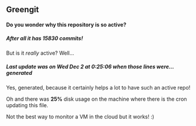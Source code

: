 ## Greengit

#### Do you wonder why this repository is so active?

##### After all it has 15830 commits!

But is it *really* active? Well...

##### Last update was on Wed Dec 2 at 0:25:06 when those lines were... generated

Yes, generated, because it certainly helps a lot to have such an active repo!

Oh and there was **25%** disk usage on the machine
where there is the cron updating this file.

Not the best way to monitor a VM in the cloud but it works! :)
